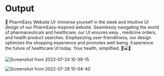 # Output



💊 PharmEasy Website UI: Immerse yourself in the sleek and intuitive UI design of our PharmEasy-inspired website. Seamlessly navigating the world of pharmaceuticals and healthcare, our UI ensures easy , medicine orders, and health product searches. Emphasizing user-friendliness, our design optimizes the shopping experience and promotes well-being. Experience the future of healthcare UI today. Your health, simplified. 🏥💻🌿

![Screenshot from 2022-07-24 10-39-15](https://user-images.githubusercontent.com/77974484/180634791-8825942f-ebc3-44b6-aad6-95eb71c44dca.png)

![Screenshot from 2022-07-26 10-04-40](https://user-images.githubusercontent.com/77974484/180923936-72fcc3a8-a890-4c89-b60f-c878a76d7f24.png)
